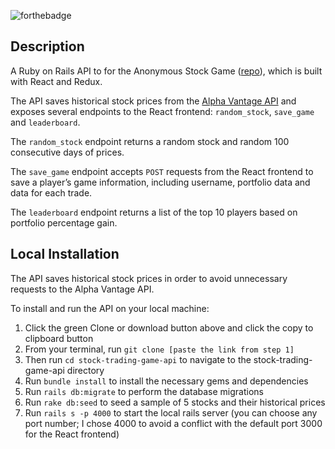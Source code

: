 ![forthebadge](https://forthebadge.com/images/badges/made-with-ruby.svg "Made With Ruby")

## Description
A Ruby on Rails API to for the Anonymous Stock Game (<a href="https://github.com/anthonygharvey/stock-trading-game-client">repo</a>), which is built with React and Redux.

The API saves historical stock prices from the <a href="https://www.alphavantage.co/documentation/" target="_blank">Alpha Vantage API</a> and exposes several endpoints to the React frontend: `random_stock`, `save_game` and `leaderboard`.  

The `random_stock` endpoint returns a random stock and random 100 consecutive days of prices.

The `save_game` endpoint accepts `POST` requests from the React frontend to save a player’s game information, including username, portfolio data and data for each trade.

The `leaderboard` endpoint returns a list of the top 10 players based on portfolio percentage gain.

## Local Installation
The API saves historical stock prices in order to avoid unnecessary requests to the Alpha Vantage API.

To install and run the API on your local machine:
1. Click the green Clone or download button above and click the copy to clipboard button
2. From your terminal, run `git clone [paste the link from step 1]`
3. Then run `cd stock-trading-game-api` to navigate to the stock-trading-game-api directory
4. Run `bundle install` to install the necessary gems and dependencies
5. Run `rails db:migrate` to perform the database migrations
6. Run `rake db:seed` to seed a sample of 5 stocks and their historical prices
7. Run `rails s -p 4000` to start the local rails server (you can choose any port number; I chose 4000 to avoid a conflict with the default port 3000 for the React frontend)